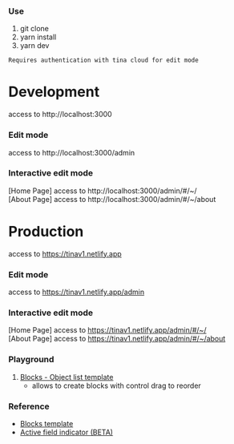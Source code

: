 ### Use
1. git clone
2. yarn install
3. yarn dev

`Requires authentication with tina cloud for edit mode`

# Development
access to http://localhost:3000
### Edit mode
access to http://localhost:3000/admin
### Interactive edit mode
[Home Page] access to http://localhost:3000/admin/#/~/ <br>
[About Page] access to http://localhost:3000/admin/#/~/about

# Production
access to https://tinav1.netlify.app
### Edit mode
access to https://tinav1.netlify.app/admin
### Interactive edit mode
[Home Page] access to https://tinav1.netlify.app/admin/#/~/ <br>
[About Page] access to https://tinav1.netlify.app/admin/#/~/about

### Playground
1. [Blocks - Object list template](https://tina-gql-playground.vercel.app/object-list-templates)
    - allows to create blocks with control drag to reorder

### Reference
 - [Blocks template](https://tina.io/docs/editing/blocks/)
 - [Active field indicator (BETA)](https://tina.io/docs/editing/active-field-indicator/)